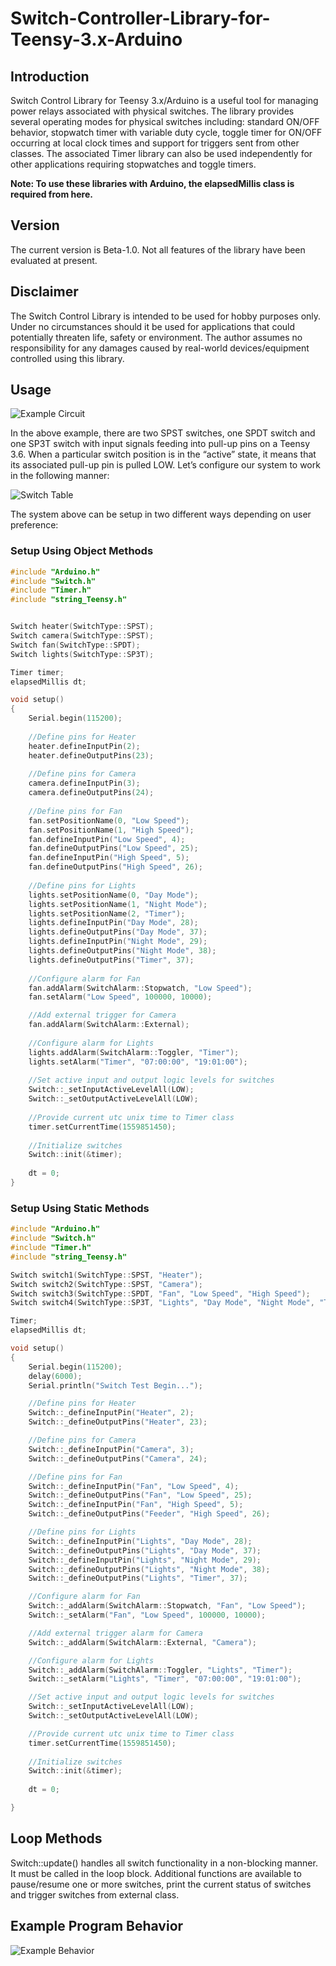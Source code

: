 # Switch-Controller-Library-for-Teensy-3.x-Arduino

## Introduction
Switch Control Library for Teensy 3.x/Arduino is a useful tool for managing power relays associated with physical switches.  The library provides several operating modes for physical switches including: standard ON/OFF behavior, stopwatch timer with variable duty cycle, toggle timer for ON/OFF occurring at local clock times and support for triggers sent from other classes.  The associated Timer library can also be used independently for other applications requiring stopwatches and toggle timers.
 
**Note: To use these libraries with Arduino, the elapsedMillis class is required from here.**

## Version
The current version is Beta-1.0. Not all features of the library have been evaluated at present.

## Disclaimer
The Switch Control Library is intended to be used for hobby purposes only.  Under no circumstances should it be used for applications that could potentially threaten life, safety or environment.  The author assumes no responsibility for any damages caused by real-world devices/equipment controlled using this library.

## Usage
![Example Circuit](/example_circuit.bmp)

In the above example, there are two SPST switches, one SPDT switch and one SP3T switch with input signals feeding into pull-up pins on a Teensy 3.6.  When a particular switch position is in the “active” state, it means that its associated pull-up pin is pulled LOW.  Let’s configure our system to work in the following manner:

![Switch Table](/switch_table2.png)

The system above can be setup in two different ways depending on user preference:

### Setup Using Object Methods
```c++
#include "Arduino.h"
#include "Switch.h"
#include "Timer.h"
#include "string_Teensy.h"


Switch heater(SwitchType::SPST);
Switch camera(SwitchType::SPST);
Switch fan(SwitchType::SPDT);
Switch lights(SwitchType::SP3T);

Timer timer;
elapsedMillis dt;

void setup()
{
	Serial.begin(115200);
	
	//Define pins for Heater
	heater.defineInputPin(2);
	heater.defineOutputPins(23);
	
	//Define pins for Camera
	camera.defineInputPin(3);
	camera.defineOutputPins(24);
	
	//Define pins for Fan
	fan.setPositionName(0, "Low Speed");
	fan.setPositionName(1, "High Speed");
	fan.defineInputPin("Low Speed", 4);
	fan.defineOutputPins("Low Speed", 25);
	fan.defineInputPin("High Speed", 5);
	fan.defineOutputPins("High Speed", 26);
	
	//Define pins for Lights
	lights.setPositionName(0, "Day Mode");
	lights.setPositionName(1, "Night Mode");
	lights.setPositionName(2, "Timer");
	lights.defineInputPin("Day Mode", 28);
	lights.defineOutputPins("Day Mode", 37);
	lights.defineInputPin("Night Mode", 29);
	lights.defineOutputPins("Night Mode", 38);
	lights.defineOutputPins("Timer", 37);
	
	//Configure alarm for Fan
	fan.addAlarm(SwitchAlarm::Stopwatch, "Low Speed");
	fan.setAlarm("Low Speed", 100000, 10000);

	//Add external trigger for Camera
	fan.addAlarm(SwitchAlarm::External);
	
	//Configure alarm for Lights
	lights.addAlarm(SwitchAlarm::Toggler, "Timer");
	lights.setAlarm("Timer", "07:00:00", "19:01:00");
	
	//Set active input and output logic levels for switches
	Switch::_setInputActiveLevelAll(LOW);
	Switch::_setOutputActiveLevelAll(LOW);
	
	//Provide current utc unix time to Timer class
	timer.setCurrentTime(1559851450);
	
	//Initialize switches	
	Switch::init(&timer);
	
	dt = 0;
}
```
### Setup Using Static Methods

```c++
#include "Arduino.h"
#include "Switch.h"
#include "Timer.h"
#include "string_Teensy.h"

Switch switch1(SwitchType::SPST, "Heater");
Switch switch2(SwitchType::SPST, "Camera");
Switch switch3(SwitchType::SPDT, "Fan", "Low Speed", "High Speed");
Switch switch4(SwitchType::SP3T, "Lights", "Day Mode", "Night Mode", "Timer");

Timer;
elapsedMillis dt;

void setup()
{
	Serial.begin(115200);
	delay(6000);
	Serial.println("Switch Test Begin...");

	//Define pins for Heater
	Switch::_defineInputPin("Heater", 2);
	Switch::_defineOutputPins("Heater", 23);

	//Define pins for Camera
	Switch::_defineInputPin("Camera", 3);
	Switch::_defineOutputPins("Camera", 24);

	//Define pins for Fan
	Switch::_defineInputPin("Fan", "Low Speed", 4);
	Switch::_defineOutputPins("Fan", "Low Speed", 25);
	Switch::_defineInputPin("Fan", "High Speed", 5);
	Switch::_defineOutputPins("Feeder", "High Speed", 26);

	//Define pins for Lights
	Switch::_defineInputPin("Lights", "Day Mode", 28);
	Switch::_defineOutputPins("Lights", "Day Mode", 37);
	Switch::_defineInputPin("Lights", "Night Mode", 29);
	Switch::_defineOutputPins("Lights", "Night Mode", 38);
	Switch::_defineOutputPins("Lights", "Timer", 37);

	//Configure alarm for Fan
	Switch::_addAlarm(SwitchAlarm::Stopwatch, "Fan", "Low Speed");
	Switch::_setAlarm("Fan", "Low Speed", 100000, 10000);

	//Add external trigger alarm for Camera
	Switch::_addAlarm(SwitchAlarm::External, "Camera");

	//Configure alarm for Lights
	Switch::_addAlarm(SwitchAlarm::Toggler, "Lights", "Timer");
	Switch::_setAlarm("Lights", "Timer", "07:00:00", "19:01:00");

	//Set active input and output logic levels for switches
	Switch::_setInputActiveLevelAll(LOW);
	Switch::_setOutputActiveLevelAll(LOW);

	//Provide current utc unix time to Timer class
	timer.setCurrentTime(1559851450);
	
	//Initialize switches
	Switch::init(&timer);
	
	dt = 0;

}
```
## Loop Methods
Switch::update() handles all switch functionality in a non-blocking manner. It must be called in the loop block.  Additional functions are available to pause/resume one or more switches, print the current status of switches and trigger switches from external class.

## Example Program Behavior
![Example Behavior](\example_behavior.bmp)
